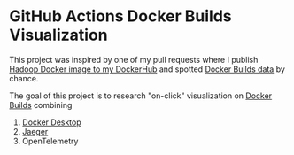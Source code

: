 GitHub Actions Docker Builds Visualization
==========================================

This project was inspired by one of my pull requests where I publish
[Hadoop Docker image to my DockerHub](https://github.com/QubitPi/hadoop/pull/2) and spotted
[Docker Builds data](https://github.com/QubitPi/hadoop/actions/runs/15796871290) by chance. 

The goal of this project is to research "on-click" visualization on
[Docker Builds](https://docker.qubitpi.org/desktop/use-desktop/builds/) combining

1. [Docker Desktop](https://www.docker.com/blog/new-beta-feature-deep-dive-into-github-actions-docker-builds-with-docker-desktop)
2. [Jaeger](https://www.jaegertracing.io/)
3. OpenTelemetry
